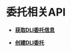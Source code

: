 # 委托相关API<a name="dli_02_0297"></a>

-   **[获取DLI委托信息](获取DLI委托信息.md)**  

-   **[创建DLI委托](创建DLI委托.md)**  


